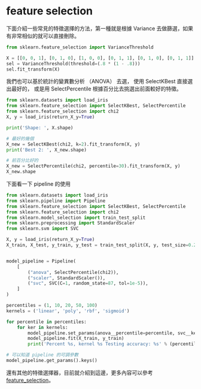 

# feature selection

下面介紹一些常見的特徵選擇的方法，第一種就是根據 Variance 去做篩選，如果有非常相似的就可以直接刪除。






```python 
from sklearn.feature_selection import VarianceThreshold

X = [[0, 0, 1], [0, 1, 0], [1, 0, 0], [0, 1, 1], [0, 1, 0], [0, 1, 1]]
sel = VarianceThreshold(threshold=(.8 * (1 - .8)))
sel.fit_transform(X)

```


我們也可以基於統計的變異數分析 （ANOVA） 去選，
使用 SelectKBest 直接選出最好的，
或是用 SelectPercentile 根據百分比去挑選出前面較好的特徵。




```python 
from sklearn.datasets import load_iris
from sklearn.feature_selection import SelectKBest, SelectPercentile
from sklearn.feature_selection import chi2
X, y = load_iris(return_X_y=True)

print('Shape: ', X.shape)

# 最好的幾個
X_new = SelectKBest(chi2, k=2).fit_transform(X, y)
print('Best 2: ', X_new.shape)

# 前百分比好的
X_new = SelectPercentile(chi2, percentile=30).fit_transform(X, y)
X_new.shape

```


下面看一下 pipeline 的使用


```python 
from sklearn.datasets import load_iris
from sklearn.pipeline import Pipeline
from sklearn.feature_selection import SelectKBest, SelectPercentile
from sklearn.feature_selection import chi2
from sklearn.model_selection import train_test_split
from sklearn.preprocessing import StandardScaler
from sklearn.svm import SVC

X, y = load_iris(return_X_y=True)
X_train, X_test, y_train, y_test = train_test_split(X, y, test_size=0.2, random_state=87)


model_pipeline = Pipeline(
    [
        ("anova", SelectPercentile(chi2)),
        ("scaler", StandardScaler()),
        ("svc", SVC(C=1, random_state=87, tol=1e-5)),
    ]
)

percentiles = (1, 10, 20, 50, 100)
kernels = ('linear', 'poly', 'rbf', 'sigmoid')

for percentile in percentiles:
    for ker in kernels:
        model_pipeline.set_params(anova__percentile=percentile, svc__kernel=ker)
        model_pipeline.fit(X_train, y_train)
        print('Percent %s, kernel %s Testing accuracy: %s' % (percentile, ker, round(model_pipeline.score(X_test, y_test),3)))


```


```python 
# 可以知道 pipeline 的可調參數
model_pipeline.get_params().keys()
```


還有其他的特徵選擇器，目前就介紹到這邊，更多內容可以參考 [feature_selection](https://scikit-learn.org/stable/modules/feature_selection.html)。



